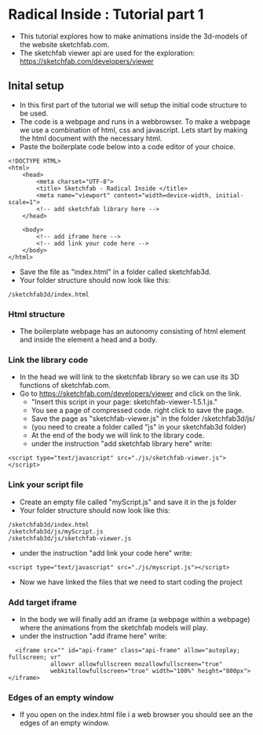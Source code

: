 # Radical Inside : Tutorial part 1 

- This tutorial explores how to make animations inside the 3d-models of the website sketchfab.com.
- The sketchfab viewer api are used for the exploration: https://sketchfab.com/developers/viewer 

## Inital setup
- In this first part of the tutorial we will setup the initial code structure to be used. 
- The code is a webpage and runs in a webbrowser. To make a webpage we use a combination of html, css and javascript. Lets start by making the html document with the necessary html.
- Paste the boilerplate code below into a code editor of your choice. 

```
<!DOCTYPE HTML>
<html>
    <head>
        <meta charset="UTF-8">
        <title> Sketchfab - Radical Inside </title>
        <meta name="viewport" content="width=device-width, initial-scale=1">
        <!-- add sketchfab library here -->
    </head>

    <body>
        <!-- add iframe here -->
        <!-- add link your code here -->
    </body>
</html>
```

- Save the file as "index.html" in a folder called sketchfab3d. 
- Your folder structure should now look like this: 

```
/sketchfab3d/index.html
```

### Html structure
- The boilerplate webpage has an autonomy consisting of html element and inside the element a head and a body.

### Link the library code 
- In the head we will link to the sketchfab library so we can use its 3D functions of sketchfab.com.
- Go to https://sketchfab.com/developers/viewer and click on the link. 
    - "Insert this script in your page: sketchfab-viewer-1.5.1.js." 
    - You see a page of compressed code. right click to save the page.
    - Save the page as "sketchfab-viewer.js" in the folder /sketchfab3d/js/
    - (you need to create a folder called "js" in your sketchfab3d folder)
    - At the end of the body we will link to the library code.
    - under the instruction "add sketchfab library here" write: 
```
<script type="text/javascript" src="./js/sketchfab-viewer.js"></script>
```

### Link your script file
- Create an empty file called "myScript.js" and save it in the js folder
- Your folder structure should now look like this: 
```
/sketchfab3d/index.html
/sketchfab3d/js/myScript.js
/sketchfab3d/js/sketchfab-viewer.js
```
- under the instruction "add link your code here" write: 
```
<script type="text/javascript" src="./js/myscript.js"></script>
```
- Now we have linked the files that we need to start coding the project

### Add target iframe
- In the body we will finally add an iframe (a webpage within a webpage) where the animations from the sketchfab models will play.
- under the instruction "add iframe here" write: 
```
  <iframe src="" id="api-frame" class="api-frame" allow="autoplay; fullscreen; vr"
            allowvr allowfullscreen mozallowfullscreen="true"
            webkitallowfullscreen="true" width="100%" height="800px"></iframe>
```
### Edges of an empty window
- If you open on the index.html file i a web browser you should see an the edges of an empty window. 
